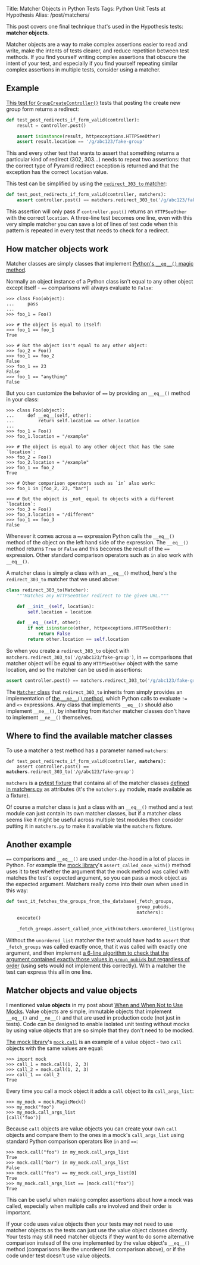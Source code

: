 Title: Matcher Objects in Python Tests
Tags: Python Unit Tests at Hypothesis
Alias: /post/matchers/

This post covers one final technique that's used in the Hypothesis tests:
**matcher objects**.

Matcher objects are a way to make complex assertions easier to read and write,
make the intents of tests clearer, and reduce repetition between test
methods. If you find yourself writing complex assertions that obscure the
intent of your test, and especially if you find yourself repeating similar
complex assertions in multiple tests, consider using a matcher.

Example
-------

[This test for `GroupCreateController()`](https://github.com/hypothesis/h/blob/c480243e112e2cd5f54b7b65e40a6891ca57fbfe/tests/h/views/groups_test.py#L24)
tests that posting the create new group form returns a redirect:

```python
def test_post_redirects_if_form_valid(controller):
    result = controller.post()

    assert isinstance(result, httpexceptions.HTTPSeeOther)
    assert result.location == '/g/abc123/fake-group'
```

This and every other test that wants to assert that something returns a
particular kind of redirect (302, 303...) needs to repeat two assertions:
that the correct type of Pyramid redirect exception is returned and that the
exception has the correct `location` value.

This test can be simplified by using the
[`redirect_303_to` matcher](https://github.com/hypothesis/h/blob/c480243e112e2cd5f54b7b65e40a6891ca57fbfe/tests/common/matchers.py#L108):

```python
def test_post_redirects_if_form_valid(controller, matchers):
    assert controller.post() == matchers.redirect_303_to('/g/abc123/fake-group')
```

This assertion will only pass if `controller.post()` returns an
`HTTPSeeOther` with the correct `location`.
A three-line test becomes one line, even with this very simple matcher you can save a
lot of lines of test code when this pattern is repeated in every test that
needs to check for a redirect.

How matcher objects work
------------------------

Matcher classes are simply classes that implement
[Python's `__eq__()` magic method](https://docs.python.org/2/reference/datamodel.html#object.__eq__).

Normally an object instance of a Python class isn't equal to any other object
except itself - `==` comparisons will always evaluate to `False`:

```pycon
>>> class Foo(object):
...     pass
...
>>> foo_1 = Foo()

>>> # The object is equal to itself:
>>> foo_1 == foo_1
True

>>> # But the object isn't equal to any other object:
>>> foo_2 = Foo()
>>> foo_1 == foo_2
False
>>> foo_1 == 23
False
>>> foo_1 == "anything"
False
```

But you can customize the behavior of `==` by providing an `__eq__()` method
in your class:

```pycon
>>> class Foo(object):
...     def __eq__(self, other):
...         return self.location == other.location
...
>>> foo_1 = Foo()
>>> foo_1.location = "/example"

>>> # The object is equal to any other object that has the same `location`:
>>> foo_2 = Foo()
>>> foo_2.location = "/example"
>>> foo_1 == foo_2
True

>>> # Other comparison operators such as `in` also work:
>>> foo_1 in [foo_2, 23, "bar"]

>>> # But the object is _not_ equal to objects with a different `location`:
>>> foo_3 = Foo()
>>> foo_3.location = "/different"
>>> foo_1 == foo_3
False
```

Whenever it comes across a `==` expression Python calls the `__eq__()` method
of the object on the left hand side of the expression. The `__eq__()` method
returns `True` or `False` and this becomes the result of the `==` expression.
Other standard comparison operators such as `in` also work with `__eq__()`.

A matcher class is simply a class with an `__eq__()` method, here's the
`redirect_303_to` matcher that we used above:

```python
class redirect_303_to(Matcher):
    """Matches any HTTPSeeOther redirect to the given URL."""

    def __init__(self, location):
        self.location = location

    def __eq__(self, other):
        if not isinstance(other, httpexceptions.HTTPSeeOther):
            return False
        return other.location == self.location
```

So when you create a `redirect_303_to` object with
`matchers.redirect_303_to('/g/abc123/fake-group')`, in `==` comparisons that
matcher object will be equal to any `HTTPSeeOther` object with the same
location, and so the matcher can be used in assertions:

```python
assert controller.post() == matchers.redirect_303_to('/g/abc123/fake-group')
```

The [`Matcher` class](https://github.com/hypothesis/h/blob/c480243e112e2cd5f54b7b65e40a6891ca57fbfe/tests/common/matchers.py#L35)
that `redirect_303_to` inherits from simply provides an implementation of
[the `__ne__()` method](https://docs.python.org/2/reference/datamodel.html#object.__ne__),
which Python calls to evaluate `!=` and `<>` expressions. Any class that
implements `__eq__()` should also implement `__ne__()`, by inheriting from
`Matcher` matcher classes don't have to implement `__ne__()` themselves.


Where to find the available matcher classes
-------------------------------------------

To use a matcher a test method has a parameter named `matchers`:

<pre><code>def test_post_redirects_if_form_valid(controller, <strong>matchers</strong>):
    assert controller.post() == <strong>matchers</strong>.redirect_303_to('/g/abc123/fake-group')</code></pre>

`matchers` is a [pytest fixture](/2017/02/02/fixtures/)
that contains all of the matcher classes
[defined in matchers.py](https://github.com/hypothesis/h/blob/c480243e112e2cd5f54b7b65e40a6891ca57fbfe/tests/common/matchers.py)
as attributes (it's the `matchers.py` module, made available as a fixture).

Of course a matcher class is just a class with an `__eq__()` method and a test
module can just contain its own matcher classes, but if a matcher class seems
like it might be useful across multiple test modules then consider putting it
in `matchers.py` to make it available via the `matchers` fixture.

Another example
---------------

`==` comparisons and `__eq__()` are used under-the-hood in a lot of places in
Python. For example the [mock library](/2017/03/17/mock/)'s
`assert_called_once_with()` method uses it to test whether the argument that
the mock method was called with matches the test's expected argument, so you
can pass a mock object as the expected argument. Matchers really come into
their own when used in this way:

```python
def test_it_fetches_the_groups_from_the_database(_fetch_groups,
                                                 group_pubids,
                                                 matchers):
    execute()

    _fetch_groups.assert_called_once_with(matchers.unordered_list(group_pubids))
```

Without the `unordered_list` matcher the test would have had to `assert` that
`_fetch_groups` was called exactly once, that it was called with exactly one
argument, and then implement [a 6-line algorithm to check that the argument
contained exactly those values in `group_pubids` but regardless of order](https://github.com/hypothesis/h/blob/c480243e112e2cd5f54b7b65e40a6891ca57fbfe/tests/common/matchers.py#L146)
(using sets would not implement this correctly).
With a matcher the test can express this all in one line.

Matcher objects and value objects
---------------------------------

I mentioned **value objects** in my post about
[When and When Not to Use Mocks](/2017/04/25/when-to-use-mocks/).
Value objects are simple, immutable objects that implement `__eq__()` and
`__ne__()` and that are used in production code (not just in tests). Code can
be designed to enable isolated unit testing without mocks by using value
objects that are so simple that they don't need to be mocked.

[The mock library](/2017/03/17/mock/)'s
[`mock.call`](http://www.voidspace.org.uk/python/mock/helpers.html#call) is an
example of a value object - two `call` objects with the same values are equal:

```pycon
>>> import mock
>>> call_1 = mock.call(1, 2, 3)
>>> call_2 = mock.call(1, 2, 3)
>>> call_1 == call_2
True
```

Every time you call a mock object it adds a `call` object to its
`call_args_list`:

```pycon
>>> my_mock = mock.MagicMock()
>>> my_mock("foo")
>>> my_mock.call_args_list
[call('foo')]
```

Because `call` objects are value objects you can create your own `call` objects
and compare them to the ones in a mock's `call_args_list` using standard
Python comparison operators like `in` and `==`:

```pycon
>>> mock.call("foo") in my_mock.call_args_list
True
>>> mock.call("bar") in my_mock.call_args_list
False
>>> mock.call("foo") == my_mock.call_args_list[0]
True
>>> my_mock.call_args_list == [mock.call("foo")]
True
```

This can be useful when making complex assertions about how a mock was called,
especially when multiple calls are involved and their order is important.

If your code uses value objects then your tests may not need to use matcher
objects as the tests can just use the value object classes directly.
Your tests may still need matcher objects if they want to do some alternative
comparison instead of the one implemented by the value object's `__eq__()`
method (comparisons like the unordered list comparison above), or if the code
under test doesn't use value objects.
